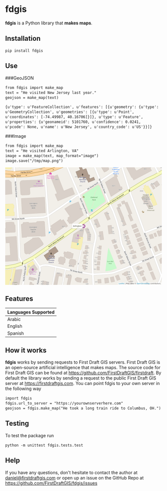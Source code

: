 # fdgis
**fdgis** is a Python library that **makes maps**.

## Installation
```
pip install fdgis
```

## Use
###GeoJSON
```
from fdgis import make_map
text = "He visited New Jersey last year."
geojson = make_map(text)
```
```
{u'type': u'FeatureCollection', u'features': [{u'geometry': {u'type': u'GeometryCollection', u'geometries': [{u'type': u'Point', u'coordinates': [-74.49987, 40.16706]}]}, u'type': u'Feature', u'properties': {u'geonameid': 5101760, u'confidence': 0.0241, u'pcode': None, u'name': u'New Jersey', u'country_code': u'US'}}]}
```

###Image
```
from fdgis import make_map
text = "He visited Arlington, VA"
image = make_map(text, map_format="image")
image.save("/tmp/map.png")
```
<img src="https://raw.githubusercontent.com/FirstDraftGIS/fdgis/master/arlington.png" width="700px">

## Features
| Languages Supported |
| ------------------- |
| Arabic |
| English |
| Spanish|

## How it works
**fdgis** works by sending requests to First Draft GIS servers.  First Draft GIS is an open-source artificial intelligence that makes maps.  The source code for First Draft GIS can be found at https://github.com/FirstDraftGIS/firstdraft.  By default the library works by sending a request to the public First Draft GIS server at https://firstdraftgis.com.  You can point fdgis to your own server in the following way
```
import fdgis
fdgis.url_to_server = "https://yourownserverhere.com"
geojson = fdgis.make_map("He took a long train ride to Columbus, OH.")
```

## Testing
To test the package run
```
python -m unittest fdgis.tests.test
```

## Help
If you have any questions, don't hesitate to contact the author at daniel@firstdraftgis.com or open up an issue on the GitHub Repo at https://github.com/FirstDraftGIS/fdgis/issues
